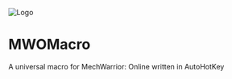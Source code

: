 ![Logo](https://media.discordapp.net/attachments/567319632923459584/1074953265889939536/MWOMacro.png?width=200&height=200)
# MWOMacro
A universal macro for MechWarrior: Online written in AutoHotKey
